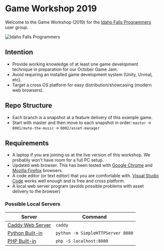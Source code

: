 # Game Workshop 2019

Welcome to the Game Workshop (2019) for the [Idaho Falls Programmers][ifp] user group.

![Idaho Falls Programmers](http://i.critrussell.net/assets/efLGNJdbJK.png)

## Intention

- Provide working knowledge of at least one game development technique in preparation for our October Game Jam.
- Avoid requiring an installed game development system (Unity, Unreal, etc).
- Target a cross OS platform for easy distribution/showcasing (modern web browsers).

## Repo Structure

- Each branch is a snapshot at a feature delivery of this example game.
- Start with master and then move to each snapshot in order: `master` → `0001/mute-the-music` → `0002/asset-manager`

## Requirements

- A laptop if you are joining us at the live version of this workshop. We probably won't have room for a full PC setup.
- Updated web browser. This has been tested with [Google Chrome][gch] and [Mozilla Firefox][ffx] browsers.
- A code editor (or text editor) that you are comfortable with. [Visual Studio Code][vsc] works well enough and is free and cross platform.
- A local web server program (avoids possible problems with asset delivery to the browser)

### Possible Local Servers

| Server | Command |
| ------ | ------- |
| [Caddy Web Server][cdy] | `caddy` |
| [Python Built-in][pyn] | `python -m SimpleHTTPServer 8080` |
| [PHP Built-in][php] | `php -S localhost:8080` |

[ifp]: https://www.meetup.com/IFProgrammers/ "Idaho Falls Programmers"
[gch]: https://www.google.com/chrome/ "Google Chrome"
[ffx]: https://www.mozilla.org/en-US/firefox/ "Mozilla Firefox"
[vsc]: https://code.visualstudio.com/ "Visual Studio Code"
[php]: https://www.php.net/manual/en/features.commandline.webserver.php "PHP Built-in Web Server"
[pyn]: https://docs.python.org/2/library/simplehttpserver.html "Python Simple HTTP Server"
[cdy]: https://caddyserver.com/tutorial "Caddy Web Server"

